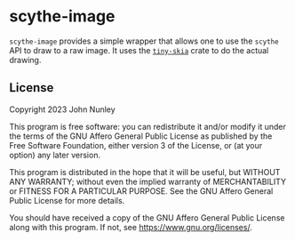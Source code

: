 # scythe-image

`scythe-image` provides a simple wrapper that allows one to use the `scythe` API to draw to a raw image. It uses the [`tiny-skia`] crate to do the actual drawing.

[`tiny-skia`]: https://docs.rs/tiny-skia

## License

Copyright 2023 John Nunley

This program is free software: you can redistribute it and/or modify it under the terms of the GNU Affero General Public License as published by the Free Software Foundation, either version 3 of the License, or (at your option) any later version.

This program is distributed in the hope that it will be useful, but WITHOUT ANY WARRANTY; without even the implied warranty of MERCHANTABILITY or FITNESS FOR A PARTICULAR PURPOSE. See the GNU Affero General Public License for more details.

You should have received a copy of the GNU Affero General Public License along with this program. If not, see <https://www.gnu.org/licenses/>. 
